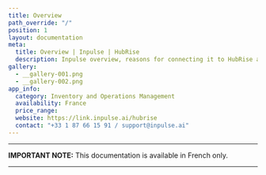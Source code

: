 ```yaml
---
title: Overview
path_override: "/"
position: 1
layout: documentation
meta:
  title: Overview | Inpulse | HubRise
  description: Inpulse overview, reasons for connecting it to HubRise and summary of integrated features. Synchronise data between Inpulse, your EPOS and your apps.
gallery:
  - __gallery-001.png
  - __gallery-002.png
app_info:
  category: Inventory and Operations Management
  availability: France
  price_range:
  website: https://link.inpulse.ai/hubrise
  contact: "+33 1 87 66 15 91 / support@inpulse.ai"
---
```


---

**IMPORTANT NOTE:** This documentation is available <Link href="/fr/apps/inpulse">in French only</Link>.

---
